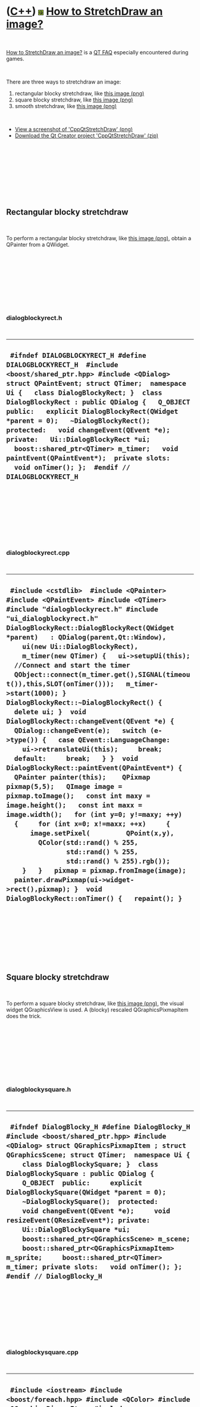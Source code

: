 
 

 

 

 

 

([C++](Cpp.md)) ![Qt](PicQt.png) [How to StretchDraw an image?](CppQtStretchDraw.md)
======================================================================================

 

[How to StretchDraw an image?](CppQtStretchDraw.md) is a [QT
FAQ](CppQtFaq.md) especially encountered during games.

 

There are three ways to stretchdraw an image:

1.  rectangular blocky stretchdraw, like [this
    image (png)](CppQtStretchDrawBlockyRect.png)
2.  square blocky stretchdraw, like [this
    image (png)](CppQtStretchDrawBlockySquare.png)
3.  smooth stretchdraw, like [this
    image (png)](CppQtStretchDrawSmooth.png)

 

-   [View a screenshot of
    'CppQtStretchDraw' (png)](CppQtStretchDraw.png)
-   [Download the Qt Creator project
    'CppQtStretchDraw' (zip)](CppQtStretchDraw.zip)

 

 

 

 

 

Rectangular blocky stretchdraw
------------------------------

 

To perform a rectangular blocky stretchdraw, like [this image
(png)](CppQtStretchDrawBlockyRect.png), obtain a QPainter from a
QWidget.

 

 

 

 

 

### dialogblockyrect.h

 

  ----------------------------------------------------------------------------------------------------------------------------------------------------------------------------------------------------------------------------------------------------------------------------------------------------------------------------------------------------------------------------------------------------------------------------------------------------------------------------------------------------------------------------------------------------------------
  ` #ifndef DIALOGBLOCKYRECT_H #define DIALOGBLOCKYRECT_H  #include <boost/shared_ptr.hpp> #include <QDialog>  struct QPaintEvent; struct QTimer;  namespace Ui {   class DialogBlockyRect; }  class DialogBlockyRect : public QDialog {   Q_OBJECT  public:   explicit DialogBlockyRect(QWidget *parent = 0);   ~DialogBlockyRect();  protected:   void changeEvent(QEvent *e);  private:   Ui::DialogBlockyRect *ui;   boost::shared_ptr<QTimer> m_timer;   void paintEvent(QPaintEvent*);  private slots:   void onTimer(); };  #endif // DIALOGBLOCKYRECT_H`
  ----------------------------------------------------------------------------------------------------------------------------------------------------------------------------------------------------------------------------------------------------------------------------------------------------------------------------------------------------------------------------------------------------------------------------------------------------------------------------------------------------------------------------------------------------------------

 

 

 

 

 

### dialogblockyrect.cpp

 

  --------------------------------------------------------------------------------------------------------------------------------------------------------------------------------------------------------------------------------------------------------------------------------------------------------------------------------------------------------------------------------------------------------------------------------------------------------------------------------------------------------------------------------------------------------------------------------------------------------------------------------------------------------------------------------------------------------------------------------------------------------------------------------------------------------------------------------------------------------------------------------------------------------------------------------------------------------------------------------------------------------------------------------------------------------------------------------------------------------------------------------------------------------------------------------------------------------------------------------------------------------------------------------------------------------------------------------
  ` #include <cstdlib>  #include <QPainter> #include <QPaintEvent> #include <QTimer>  #include "dialogblockyrect.h" #include "ui_dialogblockyrect.h"  DialogBlockyRect::DialogBlockyRect(QWidget *parent)   : QDialog(parent,Qt::Window),     ui(new Ui::DialogBlockyRect),     m_timer(new QTimer) {   ui->setupUi(this);    //Connect and start the timer   QObject::connect(m_timer.get(),SIGNAL(timeout()),this,SLOT(onTimer()));   m_timer->start(1000); }  DialogBlockyRect::~DialogBlockyRect() {   delete ui; }  void DialogBlockyRect::changeEvent(QEvent *e) {   QDialog::changeEvent(e);   switch (e->type()) {   case QEvent::LanguageChange:     ui->retranslateUi(this);     break;   default:     break;   } }  void DialogBlockyRect::paintEvent(QPaintEvent*) {   QPainter painter(this);    QPixmap pixmap(5,5);   QImage image = pixmap.toImage();   const int maxy = image.height();   const int maxx = image.width();   for (int y=0; y!=maxy; ++y)   {     for (int x=0; x!=maxx; ++x)     {       image.setPixel(         QPoint(x,y),         QColor(std::rand() % 255,                std::rand() % 255,                std::rand() % 255).rgb());     }   }   pixmap = pixmap.fromImage(image);   painter.drawPixmap(ui->widget->rect(),pixmap); }  void DialogBlockyRect::onTimer() {   repaint(); }`
  --------------------------------------------------------------------------------------------------------------------------------------------------------------------------------------------------------------------------------------------------------------------------------------------------------------------------------------------------------------------------------------------------------------------------------------------------------------------------------------------------------------------------------------------------------------------------------------------------------------------------------------------------------------------------------------------------------------------------------------------------------------------------------------------------------------------------------------------------------------------------------------------------------------------------------------------------------------------------------------------------------------------------------------------------------------------------------------------------------------------------------------------------------------------------------------------------------------------------------------------------------------------------------------------------------------------------------

 

 

 

 

 

Square blocky stretchdraw
-------------------------

 

To perform a square blocky stretchdraw, like [this image
(png)](CppQtStretchDrawBlockySquare.png), the visual widget
QGraphicsView is used. A (blocky) rescaled QGraphicsPixmapItem does the
trick.

 

 

 

 

 

### dialogblockysquare.h

 

  -----------------------------------------------------------------------------------------------------------------------------------------------------------------------------------------------------------------------------------------------------------------------------------------------------------------------------------------------------------------------------------------------------------------------------------------------------------------------------------------------------------------------------------------------------------------------------------------------------------------------------------------------------------------------------------------------------------------
  ` #ifndef DialogBlocky_H #define DialogBlocky_H  #include <boost/shared_ptr.hpp> #include <QDialog> struct QGraphicsPixmapItem ; struct QGraphicsScene; struct QTimer;  namespace Ui {     class DialogBlockySquare; }  class DialogBlockySquare : public QDialog {     Q_OBJECT  public:     explicit DialogBlockySquare(QWidget *parent = 0);     ~DialogBlockySquare();  protected:     void changeEvent(QEvent *e);     void resizeEvent(QResizeEvent*); private:     Ui::DialogBlockySquare *ui;     boost::shared_ptr<QGraphicsScene> m_scene;     boost::shared_ptr<QGraphicsPixmapItem> m_sprite;     boost::shared_ptr<QTimer> m_timer; private slots:   void onTimer(); };  #endif // DialogBlocky_H`
  -----------------------------------------------------------------------------------------------------------------------------------------------------------------------------------------------------------------------------------------------------------------------------------------------------------------------------------------------------------------------------------------------------------------------------------------------------------------------------------------------------------------------------------------------------------------------------------------------------------------------------------------------------------------------------------------------------------------

 

 

 

 

 

### dialogblockysquare.cpp

 

  --------------------------------------------------------------------------------------------------------------------------------------------------------------------------------------------------------------------------------------------------------------------------------------------------------------------------------------------------------------------------------------------------------------------------------------------------------------------------------------------------------------------------------------------------------------------------------------------------------------------------------------------------------------------------------------------------------------------------------------------------------------------------------------------------------------------------------------------------------------------------------------------------------------------------------------------------------------------------------------------------------------------------------------------------------------------------------------------------------------------------------------------------------------------------------------------------------------------------------------------------------------------------------------------------------------------------------------------------------------------------------------------------------------------------------------------------------------------------------------------------------------------------------------------------------------------------------------------------------------------------------------------------------------------------------------------------------------------------------------------------------------------------------------------------------------------------------------------------------------------------------------------------------------------------------------------------------------------------------------------------------------------------------------------------------------------------------------------------------------------------------------------
  ` #include <iostream> #include <boost/foreach.hpp> #include <QColor> #include <QGraphicsPixmapItem> #include <QGraphicsScene> #include <QPixmap> #include <QPoint> #include <QTimer>  #include "dialogblockysquare.h" #include "ui_dialogblockysquare.h"  DialogBlockySquare::DialogBlockySquare(QWidget *parent) :   QDialog(parent,Qt::Window), //Allow resize of dialog   ui(new Ui::DialogBlockySquare),   m_scene(new QGraphicsScene),   m_sprite(new QGraphicsPixmapItem),   m_timer(new QTimer) {   ui->setupUi(this);    //Create a 5x5 (nonvisual) sprite   m_sprite->setPixmap(QPixmap(5,5));   //Add the sprite to the (nonvisual) scene   m_scene->addItem(m_sprite.get());   //Add the scene to the (visual) graphicsscene   ui->graphicsView->setScene(m_scene.get());    //Create a timer to change the graphicsview   QObject::connect(m_timer.get(),SIGNAL(timeout()),this,SLOT(onTimer()));   m_timer->start(1000);   onTimer(); }  DialogBlockySquare::~DialogBlockySquare() {   delete ui; }  void DialogBlockySquare::changeEvent(QEvent *e) {   QDialog::changeEvent(e);   switch (e->type()) {   case QEvent::LanguageChange:     ui->retranslateUi(this);     break;   default:       break;   } }  void DialogBlockySquare::resizeEvent(QResizeEvent*) {   //Rescale the blocky image to fit the graphicsview   const double scale_x     = static_cast<double>(ui->graphicsView->width())     / static_cast<double>(m_sprite->pixmap().width());   const double scale_y     = static_cast<double>(ui->graphicsView->height())     / static_cast<double>(m_sprite->pixmap().height());   m_sprite->setScale(std::min(scale_x,scale_y)); }  void DialogBlockySquare::onTimer() {   //Draw a new blocky image   QImage image = m_sprite->pixmap().toImage();   const int maxy = image.height();   const int maxx = image.width();   for (int y=0; y!=maxy; ++y)   {     for (int x=0; x!=maxx; ++x)     {       image.setPixel(QPoint(x,y),         QColor(std::rand() % 255,         std::rand() % 255,         std::rand() % 255).rgb());     }   }   m_sprite->setPixmap(m_sprite->pixmap().fromImage(image)); }`
  --------------------------------------------------------------------------------------------------------------------------------------------------------------------------------------------------------------------------------------------------------------------------------------------------------------------------------------------------------------------------------------------------------------------------------------------------------------------------------------------------------------------------------------------------------------------------------------------------------------------------------------------------------------------------------------------------------------------------------------------------------------------------------------------------------------------------------------------------------------------------------------------------------------------------------------------------------------------------------------------------------------------------------------------------------------------------------------------------------------------------------------------------------------------------------------------------------------------------------------------------------------------------------------------------------------------------------------------------------------------------------------------------------------------------------------------------------------------------------------------------------------------------------------------------------------------------------------------------------------------------------------------------------------------------------------------------------------------------------------------------------------------------------------------------------------------------------------------------------------------------------------------------------------------------------------------------------------------------------------------------------------------------------------------------------------------------------------------------------------------------------------------

 

 

 

 

 

Smooth stretchdraw
------------------

 

To perform a smooth stretchdraw, like [this image
(png)](CppQtStretchDrawSmooth.png), the visual widget QLabel is used.

 

 

 

 

 

### dialogsmooth.h

 

  -------------------------------------------------------------------------------------------------------------------------------------------------------------------------------------------------------------------------------------------------------------------------------------------------------------------------------------------------------------------------------------------------------------------------------------------------------------------------
  ` #ifndef DialogSmooth_H #define DialogSmooth_H  #include <boost/shared_ptr.hpp> #include <QDialog> struct QTimer;  namespace Ui {   class DialogSmooth; }  class DialogSmooth : public QDialog {   Q_OBJECT  public:   explicit DialogSmooth(QWidget *parent = 0);   ~DialogSmooth();  protected:   void changeEvent(QEvent *e);  private:   Ui::DialogSmooth *ui;   boost::shared_ptr<QTimer> m_timer; private slots:   void onTimer(); };  #endif // DialogSmooth_H`
  -------------------------------------------------------------------------------------------------------------------------------------------------------------------------------------------------------------------------------------------------------------------------------------------------------------------------------------------------------------------------------------------------------------------------------------------------------------------------

 

 

 

 

 

### dialogsmooth.cpp

 

  ---------------------------------------------------------------------------------------------------------------------------------------------------------------------------------------------------------------------------------------------------------------------------------------------------------------------------------------------------------------------------------------------------------------------------------------------------------------------------------------------------------------------------------------------------------------------------------------------------------------------------------------------------------------------------------------------------------------------------------------------------------------------------------------------------------------------------------------------------------------------------------------------------------------------------------------------------------------------------------------------------------------------------------------------------------------------------------------------------------------------------------------------------------------------------------------------------------------------------------------------------------
  ` #include <iostream> #include <boost/foreach.hpp> #include <QColor> #include <QPoint> #include <QTimer> #include "dialogsmooth.h" #include "ui_dialogsmooth.h"  DialogSmooth::DialogSmooth(QWidget *parent) :   QDialog(parent,Qt::Window), //Allow resize of dialog   ui(new Ui::DialogSmooth),   m_timer(new QTimer) {   ui->setupUi(this);    //Create a 5x5 image   ui->label->setPixmap(QPixmap(5,5));   QObject::connect(m_timer.get(),SIGNAL(timeout()),this,SLOT(onTimer()));   onTimer();   m_timer->start(1000); }  DialogSmooth::~DialogSmooth() {   delete ui; }  void DialogSmooth::changeEvent(QEvent *e) {   QDialog::changeEvent(e);   switch (e->type()) {   case QEvent::LanguageChange:     ui->retranslateUi(this);     break;   default:     break;   } }  void DialogSmooth::onTimer() {   //Draw a new smooth image   QImage image = ui->label->pixmap()->toImage();   const int maxy = image.height();   const int maxx = image.width();   for (int y=0; y!=maxy; ++y)   {     for (int x=0; x!=maxx; ++x)     {       image.setPixel(QPoint(x,y),         QColor(std::rand() % 255,         std::rand() % 255,         std::rand() % 255).rgb());     }   }   ui->label->setPixmap(ui->label->pixmap()->fromImage(image)); }`
  ---------------------------------------------------------------------------------------------------------------------------------------------------------------------------------------------------------------------------------------------------------------------------------------------------------------------------------------------------------------------------------------------------------------------------------------------------------------------------------------------------------------------------------------------------------------------------------------------------------------------------------------------------------------------------------------------------------------------------------------------------------------------------------------------------------------------------------------------------------------------------------------------------------------------------------------------------------------------------------------------------------------------------------------------------------------------------------------------------------------------------------------------------------------------------------------------------------------------------------------------------------

 

 

 

 

 

 

